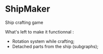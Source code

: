 # ShipMaker
Ship crafting game

What's left to make it functionnal :
- Rotation system while crafting;
- Detached parts from the ship (subgraphs);
